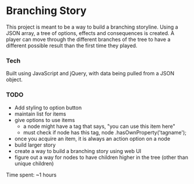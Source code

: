 # Branching Story

This project is meant to be a way to build a branching storyline. Using a JSON array, a tree of options, effects and consequences is created. A player can move through the different branches of the tree to have a different possible result than the first time they played.

### Tech
Built using JavaScript and jQuery, with data being pulled from a JSON object.


### TODO
- Add styling to option button
- maintain list for items
- give options to use items
	- a node might have a tag that says, "you can use this item here"
	- must check if node has this tag, node  .hasOwnProperty('tagname');
- once you acquire an item, it is always an action option on a node
- build larger story
- create a way to build a branching story using web UI
- figure out a way for nodes to have children higher in the tree (other than unique children)
  
  
Time spent: ~1 hours

